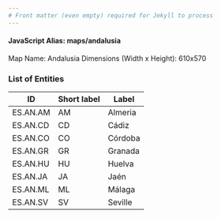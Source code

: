 ```yaml
---
# Front matter (even empty) required for Jekyll to process
---
```


#### JavaScript Alias: maps/andalusia

Map Name: Andalusia
Dimensions (Width x Height): 610x570

### List of Entities

| ID       | Short label | Label   |
| -------- | ----------- | ------- |
| ES.AN.AM | AM          | Almeria |
| ES.AN.CD | CD          | Cádiz   |
| ES.AN.CO | CO          | Córdoba |
| ES.AN.GR | GR          | Granada |
| ES.AN.HU | HU          | Huelva  |
| ES.AN.JA | JA          | Jaén    |
| ES.AN.ML | ML          | Málaga  |
| ES.AN.SV | SV          | Seville |
